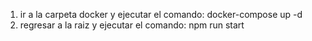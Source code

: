 1. ir a la carpeta docker y ejecutar el comando: docker-compose up -d
2. regresar a la raiz y ejecutar el comando: npm run start
